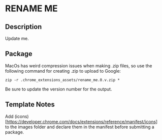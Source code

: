 # RENAME ME

## Description
Update me.

## Package
MacOs has weird compression issues when making .zip files, so use the following command for creating .zip to upload to Google:

    zip -r .chrome_extensions_assets/rename_me.0.v.zip *

Be sure to update the version number for the output.

## Template Notes
Add (icons)[https://developer.chrome.com/docs/extensions/reference/manifest/icons] to the images folder and declare them in the manifest before submitting a package.
